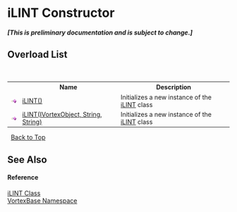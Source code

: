 # iLINT Constructor 
 _**\[This is preliminary documentation and is subject to change.\]**_


## Overload List
&nbsp;<table><tr><th></th><th>Name</th><th>Description</th></tr><tr><td>![Public method](media/pubmethod.gif "Public method")</td><td><a href="M_VortexBase_iLINT__ctor.md">iLINT()</a></td><td>
Initializes a new instance of the <a href="T_VortexBase_iLINT.md">iLINT</a> class</td></tr><tr><td>![Public method](media/pubmethod.gif "Public method")</td><td><a href="M_VortexBase_iLINT__ctor_1.md">iLINT(IVortexObject, String, String)</a></td><td>
Initializes a new instance of the <a href="T_VortexBase_iLINT.md">iLINT</a> class</td></tr></table>&nbsp;
<a href="#ilint-constructor">Back to Top</a>

## See Also


#### Reference
<a href="T_VortexBase_iLINT.md">iLINT Class</a><br /><a href="N_VortexBase.md">VortexBase Namespace</a><br />